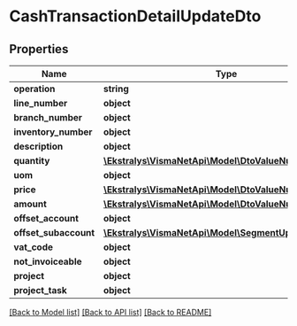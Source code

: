 # CashTransactionDetailUpdateDto

## Properties
Name | Type | Description | Notes
------------ | ------------- | ------------- | -------------
**operation** | **string** |  | [optional] 
**line_number** | **object** |  | [optional] 
**branch_number** | **object** |  | [optional] 
**inventory_number** | **object** |  | [optional] 
**description** | **object** |  | [optional] 
**quantity** | [**\Ekstralys\VismaNetApi\Model\DtoValueNullableDecimal**](DtoValueNullableDecimal.md) |  | [optional] 
**uom** | **object** |  | [optional] 
**price** | [**\Ekstralys\VismaNetApi\Model\DtoValueNullableDecimal**](DtoValueNullableDecimal.md) |  | [optional] 
**amount** | [**\Ekstralys\VismaNetApi\Model\DtoValueNullableDecimal**](DtoValueNullableDecimal.md) |  | [optional] 
**offset_account** | **object** |  | [optional] 
**offset_subaccount** | [**\Ekstralys\VismaNetApi\Model\SegmentUpdateDto[]**](SegmentUpdateDto.md) |  | [optional] 
**vat_code** | **object** |  | [optional] 
**not_invoiceable** | **object** |  | [optional] 
**project** | **object** |  | [optional] 
**project_task** | **object** |  | [optional] 

[[Back to Model list]](../README.md#documentation-for-models) [[Back to API list]](../README.md#documentation-for-api-endpoints) [[Back to README]](../README.md)


